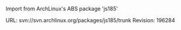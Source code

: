 Import from ArchLinux's ABS package 'js185'

URL: svn://svn.archlinux.org/packages/js185/trunk
Revision: 196284
